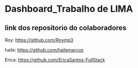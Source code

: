 # Dashboard_Trabalho de LIMA

## link dos repositorio do colaboradores

Roy:  https://github.com/Roymp3

haile: https://github.com/hailemarcos

Erica: https://github.com/EricaSantos-FullStack  
